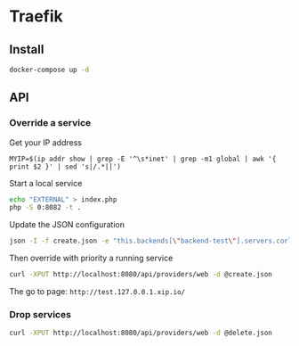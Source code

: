 # Traefik

## Install

```sh
docker-compose up -d
```

## API

### Override a service

Get your IP address

```
MYIP=$(ip addr show | grep -E '^\s*inet' | grep -m1 global | awk '{ print $2 }' | sed 's|/.*||')
```

Start a local service

```sh
echo "EXTERNAL" > index.php
php -S 0:8082 -t .
```

Update the JSON configuration

```sh
json -I -f create.json -e "this.backends[\"backend-test\"].servers.corley.url=\"http://$MYIP:8082/\""
```

Then override with priority a running service

```sh
curl -XPUT http://localhost:8080/api/providers/web -d @create.json
```

The go to page: `http://test.127.0.0.1.xip.io/`

### Drop services

```sh
curl -XPUT http://localhost:8080/api/providers/web -d @delete.json
```

